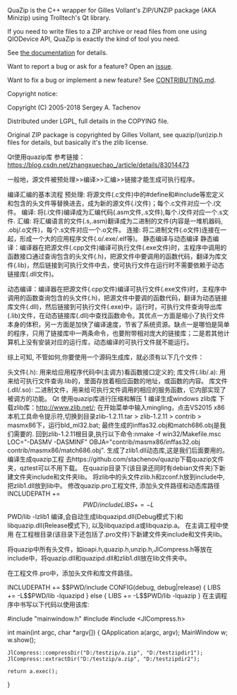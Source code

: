 QuaZip is the C++ wrapper for Gilles Vollant's ZIP/UNZIP package
(AKA Minizip) using Trolltech's Qt library.

If you need to write files to a ZIP archive or read files from one
using QIODevice API, QuaZip is exactly the kind of tool you need.

See [the documentation](https://stachenov.github.io/quazip/) for details.

Want to report a bug or ask for a feature? Open an [issue](https://github.com/stachenov/quazip/issues).

Want to fix a bug or implement a new feature? See [CONTRIBUTING.md](CONTRIBUTING.md).

Copyright notice:

Copyright (C) 2005-2018 Sergey A. Tachenov

Distributed under LGPL, full details in the COPYING file.

Original ZIP package is copyrighted by Gilles Vollant, see
quazip/(un)zip.h files for details, but basically it's the zlib license.


Qt使用quazip库
参考链接： https://blog.csdn.net/zhangxuechao_/article/details/83014473

一般地，源文件被预处理>>编译>>汇编>>链接才能生成可执行程序。

编译汇编的基本流程
预处理: 将源文件(.c文件)中的#define和#include等宏定义和包含的头文件等替换进去，成为新的源文件(.i文件)；每个.c文件对应一个.i文件。
编译: 将(.i文件)编译成为汇编代码(.asm文件,.s文件),每个.i文件对应一个.s文件.
汇编: 将汇编语言的文件(.s,.asm)翻译成为二进制的文件(内容是一堆机器码, .obj/.o文件)，每个.s文件对应一个.o文件。
连接: 将二进制文件(.o文件)连接在一起，形成一个大的应用程序文件(.o/.exe/.elf等)。
静态编译与动态编译
静态编译：编译器在把源文件(.cpp文件)编译可执行文件(.exe文件)时，主程序中调用的函数接口通过查询包含的头文件(.h)，把源文件中要调用的函数代码，翻译为库文件(.lib)，然后链接到可执行文件中去，使可执行文件在运行时不需要依赖于动态链接库(.dll文件)。

动态编译：编译器在把源文件(.cpp文件)编译可执行文件(.exe文件)时，主程序中调用的函数查询包含的头文件(.h)，把源文件中要调的函数代码，翻译为动态链接库文件(.dll)，然后链接到可执行文件(.exe)中，运行时，可执行文件查询导出库(.lib)文件，在动态链接库(.dll)中查找函数命令。其优点一方面是缩小了执行文件本身的体积，另一方面是加快了编译速度，节省了系统资源。缺点一是哪怕是简单的程序，只用了链接库中一两条命令，也要附带相对庞大的链接库；二是若其他计算机上没有安装对应的运行库，动态编译的可执行文件就不能运行。

综上可知, 不管如何,你要使用一个源码生成库，就必须有以下几个文件：

头文件(.h): 用来给应用程序代码中(主调方)看函数接口定义的;
库文件(.lib/.a): 用来给可执行文件查询.lib的，里面存放着相应函数的地址，或函数的内容。
库文件(.dll/.so): 二进制文件，用来给可执行文件调用的相应的服务函数，它内部实现了被调方的功能。
Qt 使用quazip库进行压缩和解压
1 编译生成windows zlib库
下载zlib库：http://www.zlib.net/;
在开始菜单中输入mingling，点击VS2015 x86本机工具命令提示符,切换到目录zlib-1.2.11.tar > zlib-1.2.11 > contrib > masmx86下，运行bld_ml32.bat;
最终生成的inffas32.obj和match686.obj是我们需要的.
回到zlib-1.2.11根目录,执行以下命令:nmake -f win32/Makefile.msc LOC="-DASMV -DASMINF" OBJA="contrib/masmx86/inffas32.obj contrib/masmx86/match686.obj".
生成了zlib1.dll动态库,这是我们后面要用的。
编译生成quazip工程
去https://github.com/stachenov/quazip下载quazip文件夹，qztest可以不用下载。
在quazip目录下(该目录还同时有debian文件夹)下新建文件夹include和文件夹lib。
将zlib中的头文件zlib.h和zconf.h放到include中, 把zlib1.dll放到lib中。
修改quazip.pro工程文件, 添加头文件路径和动态库路径
INCLUDEPATH += $$PWD/include
LIBS += -L$$PWD/lib -lzlib1
编译,会自动生成libquazipd.dll(Debug模式下)和libquazip.dll(Release模式下), 以及libquazipd.a或libquazip.a。
在主调工程中使用
在工程根目录(该目录下还包括了.pro文件)下新建文件夹include和文件夹lib。

将quazip中所有头文件，如ioapi.h,quazip.h,unzip.h,JlCompress.h等放在include中，将quazip.dll和quazipd.dll和zlib1.dll放在lib文件夹中。

在工程文件.pro中，添加头文件和库文件路径。

INCLUDEPATH += $$PWD/include
CONFIG(debug, debug|release) {
    LIBS += -L$$PWD/lib -lquazipd
} else {
    LIBS += -L$$PWD/lib -lquazip
}
在主调程序中书写以下代码以使用该库:

#include "mainwindow.h"
#include <QApplication>
#include <JlCompress.h>

int main(int argc, char *argv[])
{
    QApplication a(argc, argv);
    MainWindow w;
    w.show();

    JlCompress::compressDir("D:/testzip/a.zip", "D:/testzipdir1");
    JlCompress::extractDir("D:/testzip/a.zip", "D:/testzipdir2");
    
    return a.exec();
}
